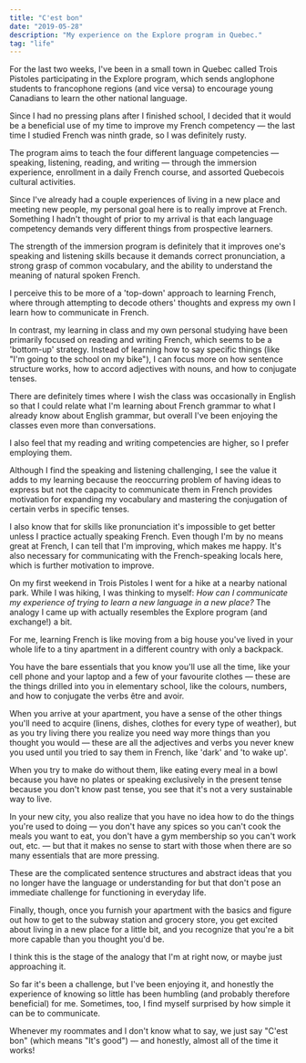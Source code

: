 ```yaml
---
title: "C'est bon"
date: "2019-05-28"
description: "My experience on the Explore program in Quebec."
tag: "life"
---
```


For the last two weeks, I've been in a small town in Quebec called Trois Pistoles participating in the Explore program, which sends anglophone students to francophone regions (and vice versa) to encourage young Canadians to learn the other national language.

Since I had no pressing plans after I finished school, I decided that it would be a beneficial use of my time to improve my French competency &mdash; the last time I studied French was ninth grade, so I was definitely rusty.

The program aims to teach the four different language competencies &mdash; speaking, listening, reading, and writing &mdash; through the immersion experience, enrollment in a daily French course, and assorted Quebecois cultural activities.

Since I've already had a couple experiences of living in a new place and meeting new people, my personal goal here is to really improve at French. Something I hadn't thought of prior to my arrival is that each language competency demands very different things from prospective learners.

The strength of the immersion program is definitely that it improves one's speaking and listening skills because it demands correct pronunciation, a strong grasp of common vocabulary, and the ability to understand the meaning of natural spoken French.

I perceive this to be more of a 'top-down' approach to learning French, where through attempting to decode others' thoughts and express my own I learn how to communicate in French.

In contrast, my learning in class and my own personal studying have been primarily focused on reading and writing French, which seems to be a 'bottom-up' strategy. Instead of learning how to say specific things (like "I'm going to the school on my bike"), I can focus more on how sentence structure works, how to accord adjectives with nouns, and how to conjugate tenses.

There are definitely times where I wish the class was occasionally in English so that I could relate what I'm learning about French grammar to what I already know about English grammar, but overall I've been enjoying the classes even more than conversations.

I also feel that my reading and writing competencies are higher, so I prefer employing them.

Although I find the speaking and listening challenging, I see the value it adds to my learning because the reoccurring problem of having ideas to express but not the capacity to communicate them in French provides motivation for expanding my vocabulary and mastering the conjugation of certain verbs in specific tenses.

I also know that for skills like pronunciation it's impossible to get better unless I practice actually speaking French. Even though I'm by no means great at French, I can tell that I'm improving, which makes me happy. It's also necessary for communicating with the French-speaking locals here, which is further motivation to improve.

On my first weekend in Trois Pistoles I went for a hike at a nearby national park. While I was hiking, I was thinking to myself: _How can I communicate my experience of trying to learn a new language in a new place?_ The analogy I came up with actually resembles the Explore program (and exchange!) a bit.

For me, learning French is like moving from a big house you've lived in your whole life to a tiny apartment in a different country with only a backpack.

You have the bare essentials that you know you'll use all the time, like your cell phone and your laptop and a few of your favourite clothes &mdash; these are the things drilled into you in elementary school, like the colours, numbers, and how to conjugate the verbs être and avoir.

When you arrive at your apartment, you have a sense of the other things you'll need to acquire (linens, dishes, clothes for every type of weather), but as you try living there you realize you need way more things than you thought you would &mdash; these are all the adjectives and verbs you never knew you used until you tried to say them in French, like 'dark' and 'to wake up'.

When you try to make do without them, like eating every meal in a bowl because you have no plates or speaking exclusively in the present tense because you don't know past tense, you see that it's not a very sustainable way to live.

In your new city, you also realize that you have no idea how to do the things you're used to doing &mdash; you don't have any spices so you can't cook the meals you want to eat, you don't have a gym membership so you can't work out, etc. &mdash; but that it makes no sense to start with those when there are so many essentials that are more pressing.

These are the complicated sentence structures and abstract ideas that you no longer have the language or understanding for but that don't pose an immediate challenge for functioning in everyday life.

Finally, though, once you furnish your apartment with the basics and figure out how to get to the subway station and grocery store, you get excited about living in a new place for a little bit, and you recognize that you're a bit more capable than you thought you'd be.

I think this is the stage of the analogy that I'm at right now, or maybe just approaching it.

So far it's been a challenge, but I've been enjoying it, and honestly the experience of knowing so little has been humbling (and probably therefore beneficial) for me. Sometimes, too, I find myself surprised by how simple it can be to communicate.

Whenever my roommates and I don't know what to say, we just say "C'est bon" (which means "It's good") &mdash; and honestly, almost all of the time it works!
